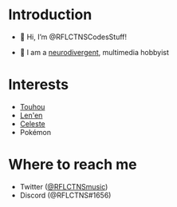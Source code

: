 # Introduction

- 👋 Hi, I’m @RFLCTNSCodesStuff!

- 👀 I am a [neurodivergent](https://en.wikipedia.org/wiki/Neurodiversity), multimedia hobbyist

# Interests
- [Touhou](https://en.touhouwiki.net/wiki/Touhou_Project)
- [Len'en](http://lenen.shoutwiki.com/wiki/Len'en_Project)
- [Celeste](http://celestegame.com)
- Pokémon

# Where to reach me
- Twitter ([@RFLCTNSmusic](https://www.twitter.com/RFLCTNSmusic))
- Discord (@RFLCTNS#1656)
